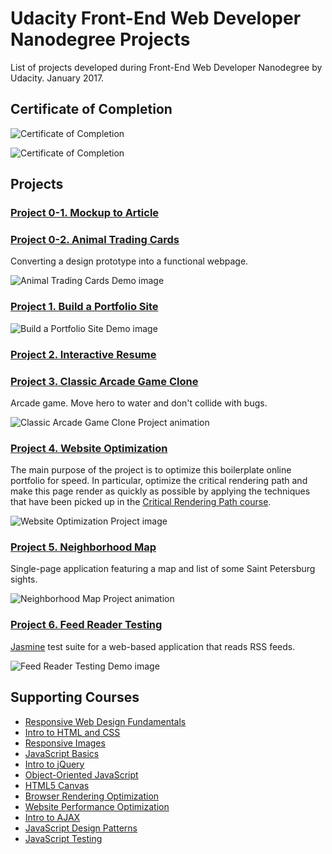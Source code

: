 # Udacity Front-End Web Developer Nanodegree Projects
List of projects developed during Front-End Web Developer Nanodegree by Udacity. January 2017.

## Certificate of Completion
![Certificate of Completion](https://github.com/rusposevkin/udacity-frontend/raw/master/img/certificate-1.png "Certificate of Completion")

![Certificate of Completion](https://github.com/rusposevkin/udacity-frontend/raw/master/img/certificate-2.png "Certificate of Completion")

## Projects
### [Project 0-1. Mockup to Article](https://github.com/RusPosevkin/udacity-frontend/tree/master/p1)
### [Project 0-2. Animal Trading Cards](https://github.com/RusPosevkin/udacity-frontend/tree/master/p2)
Converting a design prototype into a functional webpage.

![Animal Trading Cards Demo image](https://raw.githubusercontent.com/RusPosevkin/udacity-frontend/master/p2/demo.png "Animal Trading Cards Demo image")

### [Project 1. Build a Portfolio Site](https://github.com/RusPosevkin/udacity-frontend/tree/master/p3)

![Build a Portfolio Site Demo image](https://raw.githubusercontent.com/RusPosevkin/udacity-frontend/master/p3/demo.png "Build a Portfolio Site Demo image")
### [Project 2. Interactive Resume](https://github.com/RusPosevkin/frontend-nanodegree-resume)
### [Project 3. Classic Arcade Game Clone](https://github.com/RusPosevkin/udacity-arcade-game)
Arcade game. Move hero to water and don't collide with bugs.

![Classic Arcade Game Clone Project animation](https://raw.githubusercontent.com/RusPosevkin/udacity-arcade-game/master/images/demo.gif "Classic Arcade Game Clone Project animation")

### [Project 4. Website Optimization](https://github.com/RusPosevkin/udacity-performance-optimization)
The main purpose of the project is to optimize this boilerplate online portfolio for speed. In particular, optimize the critical rendering path and make this page render as quickly as possible by applying the techniques that have been picked up in the [Critical Rendering Path course](https://www.udacity.com/course/ud884).

![Website Optimization Project image](https://raw.githubusercontent.com/RusPosevkin/udacity-performance-optimization/master/readme-images/pagespeed-mobile.png "Website Optimization Project image")
### [Project 5. Neighborhood Map](https://github.com/RusPosevkin/udacity-neighborhood-map)
Single-page application featuring a map and list of some Saint Petersburg sights.

![Neighborhood Map Project animation](https://raw.githubusercontent.com/RusPosevkin/udacity-neighborhood-map/master/Demo.gif "Neighborhood Map Project animation")
### [Project 6. Feed Reader Testing](https://github.com/RusPosevkin/udacity-feedreader-testing)
[Jasmine](http://jasmine.github.io/) test suite for a web-based application that reads RSS feeds.

![Feed Reader Testing Demo image](https://raw.githubusercontent.com/RusPosevkin/udacity-feedreader-testing/master/demo.png "Feed Reader Testing Demo image")

## Supporting Courses
* [Responsive Web Design Fundamentals](https://www.udacity.com/course/responsive-web-design-fundamentals--ud893)
* [Intro to HTML and CSS](https://www.udacity.com/course/intro-to-html-and-css--ud304)
* [Responsive Images](https://www.udacity.com/course/responsive-images--ud882)
* [JavaScript Basics](https://www.udacity.com/course/javascript-basics--ud804)
* [Intro to jQuery](https://www.udacity.com/course/intro-to-jquery--ud245)
* [Object-Oriented JavaScript](https://www.udacity.com/course/object-oriented-javascript--ud015)
* [HTML5 Canvas](https://www.udacity.com/course/html5-canvas--ud292)
* [Browser Rendering Optimization](https://www.udacity.com/course/browser-rendering-optimization--ud860)
* [Website Performance Optimization](https://www.udacity.com/course/website-performance-optimization--ud884)
* [Intro to AJAX](https://www.udacity.com/course/intro-to-ajax--ud110)
* [JavaScript Design Patterns](https://www.udacity.com/course/javascript-design-patterns--ud989)
* [JavaScript Testing](https://www.udacity.com/course/javascript-testing--ud549)

